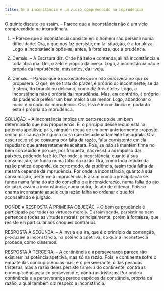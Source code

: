 ```yaml
---
title: Se a inconstância é um vicio compreendido na imprudência
---
```


O quinto discute-se assim. – Parece que a inconstância não é um vício compreendido na imprudência.  

1. – Parece que a inconstância consiste em o homem não persistir numa dificuldade. Ora, o que nos faz persistir, em tal situação, é a fortaleza. Logo, a inconstância opõe-se, antes, à fortaleza, que à prudência.  

2. Demais. – A Escritura diz. Onde há zelo e contenda, ali há inconstância e toda obra má. Ora, o zelo é próprio da inveja. Logo, a inconstância não é própria da imprudência, mas antes, da inveja.  

3. Demais. – Parece que é inconstante quem não persevera no que se propusera. O que, se se trata do prazer, é próprio do incontinente; se da tristeza, do brando ou delicado, como diz Aristóteles. Logo, a inconstância não é própria da imprudência.  Mas, em contrário, é próprio da prudência preferir um bem maior a um menor. Logo, abandonar o maior é próprio da imprudência. Ora, isso é inconstância e, portanto esta é própria da imprudência.  

SOLUÇÃO. – A inconstância implica um certo recuo de um bem determinado que nos propusemos. E, o princípio desse recuo está na potência apetitiva; pois, ninguém recua de um bem anteriormente proposto, senão por causa de alguma coisa que desordenadamente lhe agrada. Ora, esse recuo só se consuma por falta da razão, falta consistente em ela repudiar o que antes retamente aceitara. Pois, se não sé mantém firme no bem concebido é porque, por fraqueza, não resistiu ao impulso das paixões, podendo fazê-lo. Por onde, a inconstância, quanto à sua consumação, se funda numa falha da razão. Ora, como toda retidão da razão prática depende, de certo modo, da prudência, assim toda falha da mesma depende da imprudência. Por onde, a inconstância, quanto à sua consumação, pertence à imprudência. E assim como a precipitação se funda numa falha do ato do conselho e a inconsideração, numa falha do ato do juízo, assim a inconstância, numa outra, do ato de ordenar. Pois se chama inconstante aquele cuja razão falha no ordenar o que foi aconselhado e julgado. 

DONDE A RESPOSTA À PRIMEIRA OBJEÇÃO. – O bem da prudência é participado por todas as virtudes morais. E assim sendo, persistir no bem pertence a todas as virtudes morais; principalmente, porém à fortaleza, que resiste em particular aos choques contrários.  

RESPOSTA À SEGUNDA. – A inveja e a ira, que é o princípio da contenção, produzem a inconstância, na potência apetitiva, da qual a inconstância procede, como dissemos.  

RESPOSTA À TERCEIRA. – A continência e a perseverança parece não existirem na potência apetitiva, mas só na razão. Pois, o continente sofre o embate das concupiscências más; e o perseverante, o das pesadas tristezas; mas a razão deles persiste firme: a do continente, contra as concupiscências; a do perseverante, contra as tristezas. Por onde a continência e a perseverança parece espécies da constância, própria da razão, à qual também diz respeito a inconstância.